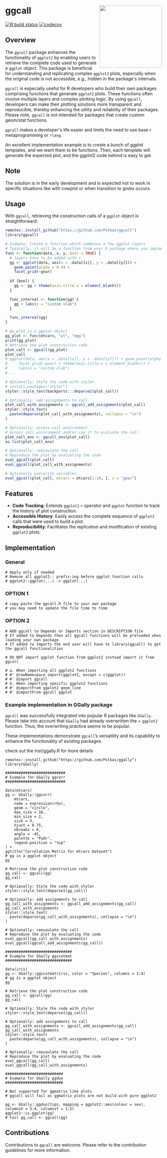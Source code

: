 # ggcall <a href='https://github.com/polkas/ggcall'><img src='man/figures/ggcall_logo.png' align="right" width="200px" /></a>
[![R build status](https://github.com/polkas/ggcall/workflows/R/badge.svg)](https://github.com/polkas/ggcall/actions)
[![codecov](https://codecov.io/gh/Polkas/ggcall/branch/main/graph/badge.svg)](https://app.codecov.io/gh/Polkas/ggcall)

## Overview

The `ggcall` package enhances the functionality of `ggplot2` by enabling users to retrieve the complete code used to generate a `ggplot` object. This package is beneficial for understanding and replicating complex `ggplot2` plots, especially when the original code is not accessible, e.g., hidden in the package's internals.

`ggcall` is especially useful for R developers who build their own packages comprising functions that generate `ggplot2` plots. These functions often involve multiple layers and complex plotting logic. By using `ggcall`, developers can make their plotting solutions more transparent and reproducible, thereby enhancing the utility and reliability of their packages. Please note, `ggcall` is not intended for packages that create custom geom/stat functions.

`ggcall` makes a developer's life easier and limits the need to use base r metaprogramming or `rlang`.

An excellent implementation example is to create a bunch of ggplot templates, and we want them to be functions.
Then, each template will generate the expected plot, and the ggplot2 code behind is easy to get.

## Note

The solution is in the early development and is expected not to work in specific situations like with cowplot or when transition to grobs occurs.

## Usage

With `ggcall`, retrieving the construction calls of a `ggplot` object is straightforward:

```r
remotes::install_github("https://github.com/Polkas/ggcall")
library(ggcall)

# Example: Create a function which combines a few ggplot layers
# Typically, it will be a function from your R package where you implemented ggcall
func <- function(data, x, y, bool = TRUE) {
  # layers have to be added with +
  gg <- ggplot(data, aes(x = .data[[x]], y = .data[[y]])) +
    geom_point(alpha = 0.4) +
    facet_grid(~gear)
    
  if (bool) {
    gg <- gg + theme(axis.title.x = element_blank())
  }

  func_internal <- function(gg) {
    gg + labs(x = "custom xlab")
  }

  func_internal(gg)
}

# gg_plot is a ggplot object
gg_plot <- func(mtcars, "wt", "mpg")
print(gg_plot)
# Retrieve the plot construction code
plot_call <- ggcall(gg_plot)
plot_call
# ggplot(data, aes(x = .data[[x]], y = .data[[y]])) + geom_point(alpha = 0.4) + 
#     facet_grid(~gear) + theme(axis.title.x = element_blank()) + 
#     labs(x = "custom xlab")
# ...

# Optionally: Style the code with styler
# install.packages("styler")
styler::style_text(backports:::deparse1(plot_call))

# Optionally: add assignments to call
plot_call_with_assignments <- ggcall_add_assignments(plot_call)
styler::style_text(
  paste(deparse(plot_call_with_assignments), collapse = "\n")
)

# Optionally: access call environment
# Access call environment and/or use it to evaluate the call
plot_call_env <- ggcall_env(plot_call)
as.list(plot_call_env)

# Optionally: reevaulate the call
# Reproduce the plot by evaluating the code
eval_ggcall(plot_call)
eval_ggcall(plot_call_with_assignments)

# Optionally overwrite variables
eval_ggcall(plot_call, mtcars = mtcars[1:10, ], x = "gear")
```

## Features

- **Code Tracking**: Extends `ggplot2` `+` operator and `ggplot` function to track the history of plot construction.
- **Accessible History**: Easily access the complete sequence of `ggplot2` calls that were used to build a plot.
- **Reproducibility**: Facilitates the replication and modification of existing `ggplot2` plots.

## Implementation

### General

```
# Apply only if needed
# Remove all ggplot2:: prefix-ing before ggplot function calls
# ggplot2::ggplot(...) -> ggplot(...)
```

### OPTION 1

```
# copy paste the ggcall.R file to your own package
# you may need to update the file time to time
```

### OPTION 2

```
# ADD ggcall to Depends or Imports section in DESCRIPTION file
# If added to Depends then all ggcall functions will be preloaded when loading your own package
# If added to Imports the end user will have to library(ggcall) to get the ggcall functionalities
```

```
# DO NOT import ggplot function from ggplot2 instead import it from ggcall

# a. When importing all ggplot2 functions
# #' @rawNamespace import(ggplot2, except = c(ggplot))
# #' @import ggcall
# b. When importing specific ggplot2 functions
# #' @importFrom ggplot2 geom_line
# #' @importFrom ggcall ggplot
```

### Example implementation in GGally package

`ggcall` was successfully integrated into popular R packages like `GGally`. Please take into account that `GGally` had already overwritten the + `ggplot2` function. Thus, the overwriting practice seems to be popular.

These implementations demonstrate `ggcall`’s versatility and its capability to enhance the functionality of existing packages.

check out the inst/ggally.R for more details

```
remotes::install_github("https://github.com/Polkas/ggally")
library(GGally)

###########################
# Example for GGally ggcorr
###########################

data(mtcars)
gg <- GGally::ggcorr(
    mtcars,
    name = expression(rho),
    geom = "circle",
    max_size = 10,
    min_size = 2,
    size = 3,
    hjust = 0.75,
    nbreaks = 6,
    angle = -45,
    palette = "PuOr",
    legend.position = "top"
) + 
ggtitle("Correlation Matrix for mtcars Dataset")
# gg is a ggplot object
gg

# Retrieve the plot construction code
gg_call <- ggcall(gg)
gg_call

# Optionally: Style the code with styler
styler::style_text(deparse1(gg_call))

# Optionally: add assignments to call
gg_call_with_assignments <- ggcall_add_assignments(gg_call)
gg_call_with_assignments
styler::style_text(
  paste(deparse(gg_call_with_assignments), collapse = "\n")
)

# Optionally: reevaulate the call
# Reproduce the plot by evaluating the code
eval_ggcall(gg_call_with_assignments)
eval_ggcall(ggcall_add_assignments(gg_call))

##############################
# Example for GGally ggscatmat
##############################

data(iris)
gg <- GGally::ggscatmat(iris, color = "Species", columns = 1:4)
# gg is a ggplot object
gg

# Retrieve the plot construction code
gg_call <- ggcall(gg)
gg_call

# Optionally: Style the code with styler
styler::style_text(deparse1(gg_call))

# Optionally: add assignments to call
gg_call_with_assignments <- ggcall_add_assignments(gg_call)
gg_call_with_assignments
styler::style_text(
  paste(deparse(gg_call_with_assignments), collapse = "\n")
)

# Optionally: reevaulate the call
# Reproduce the plot by evaluating the code
eval_ggcall(gg_call)
eval_ggcall(gg_call_with_assignments)

##########################
# Example for GGally ggduo
##########################

# Not supported for ggmatrix like plots
# ggcall will fail as ggmatrix plots are not build with pure ggplot2

gg <- GGally::ggduo(tips, mapping = ggplot2::aes(colour = sex), columnsX = 3:4, columnsY = 1:2)
ggplot2::is.ggplot(gg)
# Fail gg_call <- ggcall(gg)
```

## Contributions

Contributions to `ggcall` are welcome. Please refer to the contribution guidelines for more information.
